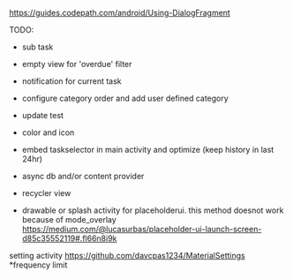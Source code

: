 https://guides.codepath.com/android/Using-DialogFragment

TODO:
- sub task
- empty view for 'overdue' filter
- notification for current task
- configure category order and add user defined category
- update test
- color and icon
- embed taskselector in main activity and optimize (keep history in last 24hr)
- async db and/or content provider
- recycler view


- drawable or splash activity for placeholderui. this method doesnot work because of mode_overlay
  https://medium.com/@lucasurbas/placeholder-ui-launch-screen-d85c35552119#.fl66n8i9k

 setting activity
 https://github.com/davcpas1234/MaterialSettings
*frequency limit